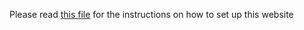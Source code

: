 Please read [this file](https://github.com/TakersJP/otakumate_304/blob/main/Group%2041_%20Otakumate%20Report%20-%20Google%20Docs.pdf) for the instructions on how to set up this website
